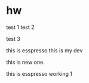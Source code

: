 # hw

test 1
test 2

test 3


this is esspresso
this is my dev

this is new one.



this is esspresso working 1
